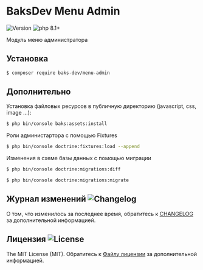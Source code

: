 # BaksDev Menu Admin

![Version](https://img.shields.io/badge/version-6.3.0-blue) ![php 8.1+](https://img.shields.io/badge/php-min%208.1-red.svg)

Модуль меню администратора

## Установка

``` bash
$ composer require baks-dev/menu-admin
```

## Дополнительно

Установка файловых ресурсов в публичную директорию (javascript, css, image ...):

``` bash
$ php bin/console baks:assets:install
```

Роли администартора с помощью Fixtures

``` bash
$ php bin/console doctrine:fixtures:load --append
```

Изменения в схеме базы данных с помощью миграции

``` bash
$ php bin/console doctrine:migrations:diff

$ php bin/console doctrine:migrations:migrate
```

## Журнал изменений ![Changelog](https://img.shields.io/badge/changelog-yellow)

О том, что изменилось за последнее время, обратитесь к [CHANGELOG](CHANGELOG.md) за дополнительной информацией.

## Лицензия ![License](https://img.shields.io/badge/MIT-green)

The MIT License (MIT). Обратитесь к [Файлу лицензии](LICENSE.md) за дополнительной информацией.


